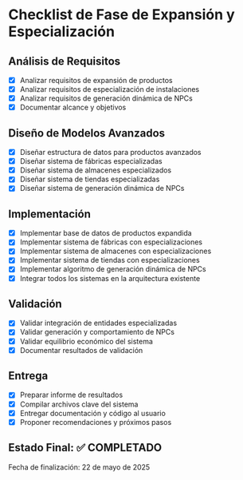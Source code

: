 # Checklist de Fase de Expansión y Especialización

## Análisis de Requisitos
- [x] Analizar requisitos de expansión de productos
- [x] Analizar requisitos de especialización de instalaciones
- [x] Analizar requisitos de generación dinámica de NPCs
- [x] Documentar alcance y objetivos

## Diseño de Modelos Avanzados
- [x] Diseñar estructura de datos para productos avanzados
- [x] Diseñar sistema de fábricas especializadas
- [x] Diseñar sistema de almacenes especializados
- [x] Diseñar sistema de tiendas especializadas
- [x] Diseñar sistema de generación dinámica de NPCs

## Implementación
- [x] Implementar base de datos de productos expandida
- [x] Implementar sistema de fábricas con especializaciones
- [x] Implementar sistema de almacenes con especializaciones
- [x] Implementar sistema de tiendas con especializaciones
- [x] Implementar algoritmo de generación dinámica de NPCs
- [x] Integrar todos los sistemas en la arquitectura existente

## Validación
- [x] Validar integración de entidades especializadas
- [x] Validar generación y comportamiento de NPCs
- [x] Validar equilibrio económico del sistema
- [x] Documentar resultados de validación

## Entrega
- [x] Preparar informe de resultados
- [x] Compilar archivos clave del sistema
- [x] Entregar documentación y código al usuario
- [x] Proponer recomendaciones y próximos pasos

## Estado Final: ✅ COMPLETADO

Fecha de finalización: 22 de mayo de 2025
